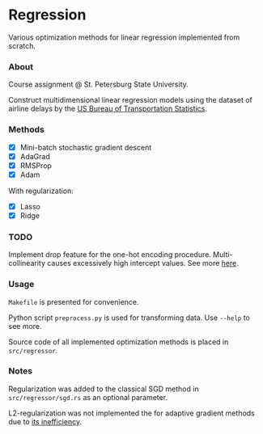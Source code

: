 # Regression

Various optimization methods for linear regression implemented from scratch.

### About

Course assignment @ St. Petersburg State University.

Construct multidimensional linear regression models using the dataset of airline delays by the [US Bureau of 
Transportation Statistics](https://www.transtats.bts.gov/OT_Delay/OT_DelayCause1.asp).

### Methods

- [x] Mini-batch stochastic gradient descent
- [x] AdaGrad
- [x] RMSProp
- [x] Adam

With regularization:

- [x] Lasso
- [x] Ridge

### TODO

Implement drop feature for the one-hot encoding procedure.
Multi-collinearity causes excessively high intercept values.
See more [here](https://geoffruddock.com/one-hot-encoding-plus-linear-regression-equals-multi-collinearity/).

### Usage

`Makefile` is presented for convenience.

Python script `preprocess.py` is used for transforming data. 
Use `--help` to see more.

Source code of all implemented optimization methods is placed in `src/regressor`.

### Notes

Regularization was added to the classical SGD method in `src/regressor/sgd.rs` as an optional parameter.

L2-regularization was not implemented the for adaptive gradient methods due to 
[its inefficiency](https://stackoverflow.com/questions/42415319/should-i-avoid-to-use-l2-regularization-in-conjuntion-with-rmsprop).